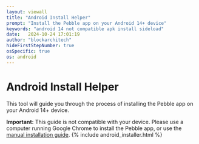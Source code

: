```yaml
---
layout: viewall
title: "Android Install Helper"
prompt: "Install the Pebble app on your Android 14+ device"
keywords: "android 14 not compatible apk install sideload"
date:   2024-10-24 17:01:19
author: "blockarchitech"
hideFirstStepNumber: true
osSpecific: true
os: android
---
```


# Android Install Helper

This tool will guide you through the process of installing the Pebble app on your Android 14+ device.

<nodesktop>
  <alert>
    <strong>Important:</strong> This guide is not compatible with your device. Please use a computer running Google Chrome to install the Pebble app, or use the <a href="/apk-load-android">manual installation guide</a>.
  </alert>
</nodesktop>
<notmobile>
  {% include android_installer.html %}
</notmobile>
